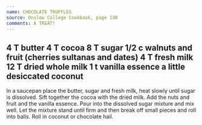 ```yaml
---
name: CHOCOLATE TRUFFLES
source: Onslow College Cookbook, page 138
comments: A TREAT!
---
```

4 T butter
4 T cocoa
8 T sugar
1/2 c walnuts and fruit (cherries sultanas and dates)
4 T fresh milk
12 T dried whole milk 
1  t vanilla essence
a little desiccated coconut
---
In a saucepan place the butter, sugar and fresh milk, heat slowly until sugar is dissolved.  Sift together the cocoa with the dried milk.  Add the nuts and fruit and the vanilla essence.  Pour into the dissolved sugar mixture and mix well.  Let the mixture stand until firm and then break off small pieces and roll into balls.  Roll in coconut or chocolate hail.

